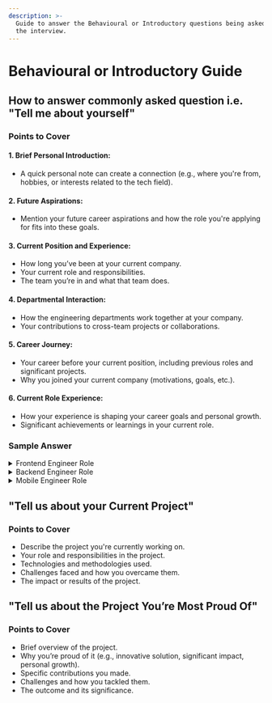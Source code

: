 ```yaml
---
description: >-
  Guide to answer the Behavioural or Introductory questions being asked during
  the interview.
---
```


# Behavioural or Introductory Guide

## How to answer commonly asked question i.e. "Tell me about yourself"

### Points to Cover

#### **1. Brief Personal Introduction:**

* A quick personal note can create a connection (e.g., where you're from, hobbies, or interests related to the tech field).

#### **2. Future Aspirations:**

* Mention your future career aspirations and how the role you're applying for fits into these goals.

#### **3. Current Position and Experience:**

* How long you’ve been at your current company.
* Your current role and responsibilities.
* The team you’re in and what that team does.

#### **4. Departmental Interaction:**

* How the engineering departments work together at your company.
* Your contributions to cross-team projects or collaborations.

#### **5. Career Journey:**

* Your career before your current position, including previous roles and significant projects.
* Why you joined your current company (motivations, goals, etc.).

#### **6. Current Role Experience:**

* How your experience is shaping your career goals and personal growth.
* Significant achievements or learnings in your current role.

### Sample Answer

<details>

<summary>Frontend Engineer Role</summary>

Hi, my name is <_Your Full Name_>. I've always been passionate about creating visually appealing and user-friendly web interfaces. In my free time, I enjoy experimenting with new frontend frameworks and contributing to open-source projects.

Currently, I’m a Senior Frontend Engineer at XYZ Corp, where I’ve been for the past three years. My primary responsibilities include designing and implementing responsive web applications, optimizing performance, and ensuring a seamless user experience. My team focuses on developing the front-end components for our main SaaS product, which serves thousands of users daily.

At XYZ Corp, our engineering departments work closely together. I regularly collaborate with backend engineers, UX/UI designers, and product managers to bring new features to life. This collaboration has given me a deep understanding of the entire product development process and how to align our work with user needs and business goals.

Before joining XYZ Corp, I worked at ABC Tech as a Frontend Developer, where I gained extensive experience in building complex single-page applications using React and Redux. I was part of a team that developed a highly interactive dashboard for data visualization, which received positive feedback from clients for its usability and performance.

I joined XYZ Corp because of their commitment to innovation and their strong design-driven approach. This role has allowed me to work on challenging projects and continuously improve my skills. I’ve also had the opportunity to lead frontend projects and mentor junior developers, which has been incredibly rewarding.

Looking ahead, I aim to further specialize in modern frontend technologies and contribute to large-scale, high-impact projects. The Senior Frontend Engineer position at your company aligns perfectly with my aspirations, and I’m excited about the possibility of bringing my expertise to your team.

</details>

<details>

<summary>Backend Engineer Role</summary>

Hi, my name is <_Your Name_>. I’ve been passionate about technology and problem-solving since my college days when I first started programming as a hobby. Outside of work, I enjoy contributing to open-source projects and staying updated with the latest trends in backend development.

Currently, I’m a Senior Backend Engineer at XYZ Corp, where I’ve been for the past three years. In my role, I’m responsible for designing and implementing scalable backend services. My team focuses on building robust microservices that support our e-commerce platform, ensuring high availability and performance.

At XYZ Corp, the engineering departments collaborate closely. I regularly work with frontend developers, DevOps, and product managers to deliver seamless and efficient solutions. This collaboration has been crucial for successful project delivery and has given me a comprehensive understanding of the entire development lifecycle.

Before joining XYZ Corp, I worked at ABC Tech, where I started as a Junior Developer and grew into a Lead Backend Engineer. During my time there, I contributed to several key projects, including the migration of a monolithic application to a microservices architecture, which significantly improved system reliability and scalability.

I joined XYZ Corp because I was excited about their innovative approach to e-commerce and their commitment to using cutting-edge technologies. This move has been incredibly fulfilling, as I’ve had the opportunity to lead impactful projects and mentor junior developers.

Looking ahead, I aim to further hone my skills in cloud-native technologies and distributed systems. I’m particularly interested in roles that allow me to drive architectural decisions and work on large-scale systems. The Senior Backend Engineer position at your company aligns perfectly with my aspirations, and I’m excited about the possibility of contributing to your team’s success.

</details>

<details>

<summary>Mobile Engineer Role</summary>

Hi, my name is <_Your Name_>. I have a strong passion for mobile app development and a keen interest in creating seamless user experiences. In my spare time, I enjoy exploring new mobile technologies and contributing to open-source mobile projects.

Currently, I’m a Senior Mobile Engineer at XYZ Corp, where I’ve been for the past three years. My role involves designing and developing high-performance mobile applications for both iOS and Android platforms. I lead a team that focuses on building features for our flagship mobile app, ensuring they are intuitive and performant.

At XYZ Corp, our engineering departments work together closely. I frequently collaborate with backend engineers, UX/UI designers, and QA testers to deliver high-quality mobile features. This collaborative environment has allowed me to understand the importance of integrating backend services with mobile interfaces and ensuring consistent user experiences across platforms.

Before joining XYZ Corp, I worked at ABC Tech as a Mobile Developer, where I specialized in developing native iOS applications. I played a key role in launching a successful app that was featured in the App Store for its innovative design and functionality.

I joined XYZ Corp because of their dedication to cutting-edge mobile technologies and their user-centric approach. This position has provided me with numerous opportunities to tackle complex challenges and lead impactful projects. I’ve also enjoyed mentoring junior developers and contributing to our mobile development best practices.

Looking ahead, I aspire to further my expertise in cross-platform development and scalable mobile architectures. The Senior Mobile Engineer position at your company is an exciting opportunity to leverage my skills and contribute to your innovative mobile projects.

</details>

## **"Tell us about your Current Project"**

### **Points to Cover**

* Describe the project you're currently working on.
* Your role and responsibilities in the project.
* Technologies and methodologies used.
* Challenges faced and how you overcame them.
* The impact or results of the project.

## **"Tell us about the Project You’re Most Proud Of"**

### **Points to Cover**

* Brief overview of the project.
* Why you’re proud of it (e.g., innovative solution, significant impact, personal growth).
* Specific contributions you made.
* Challenges and how you tackled them.
* The outcome and its significance.
